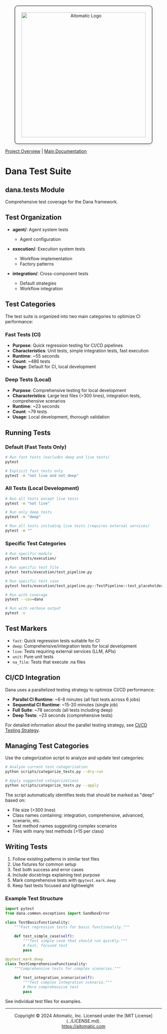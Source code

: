 <!-- markdownlint-disable MD041 -->
<!-- markdownlint-disable MD033 -->
<p align="center">
  <img src="https://cdn.prod.website-files.com/62a10970901ba826988ed5aa/62d942adcae82825089dabdb_aitomatic-logo-black.png" alt="Aitomatic Logo" width="400" style="border: 2px solid #666; border-radius: 10px; padding: 20px; box-shadow: 0 4px 8px rgba(0,0,0,0.1);"/>
</p>

[Project Overview](../README.md) | [Main Documentation](../docs/README.md)

# Dana Test Suite

## dana.tests Module

Comprehensive test coverage for the Dana framework.

## Test Organization

- **agent/**: Agent system tests
  - Agent configuration

- **execution/**: Execution system tests
  - Workflow implementation
  - Factory patterns

- **integration/**: Cross-component tests
  - Default strategies
  - Workflow integration

## Test Categories

The test suite is organized into two main categories to optimize CI performance:

### Fast Tests (CI)
- **Purpose**: Quick regression testing for CI/CD pipelines
- **Characteristics**: Unit tests, simple integration tests, fast execution
- **Runtime**: ~55 seconds
- **Count**: ~486 tests
- **Usage**: Default for CI, local development

### Deep Tests (Local)
- **Purpose**: Comprehensive testing for local development
- **Characteristics**: Large test files (>300 lines), integration tests, comprehensive scenarios
- **Runtime**: ~23 seconds
- **Count**: ~79 tests
- **Usage**: Local development, thorough validation

## Running Tests

### Default (Fast Tests Only)
```bash
# Run fast tests (excludes deep and live tests)
pytest

# Explicit fast tests only
pytest -m "not live and not deep"
```

### All Tests (Local Development)
```bash
# Run all tests except live tests
pytest -m "not live"

# Run only deep tests
pytest -m "deep"

# Run all tests including live tests (requires external services)
pytest -m ""
```

### Specific Test Categories
```bash
# Run specific module
pytest tests/execution/

# Run specific test file
pytest tests/execution/test_pipeline.py

# Run specific test case
pytest tests/execution/test_pipeline.py::TestPipeline::test_placeholder

# Run with coverage
pytest --cov=dana

# Run with verbose output
pytest -v
```

## Test Markers

- `fast`: Quick regression tests suitable for CI
- `deep`: Comprehensive/integration tests for local development
- `live`: Tests requiring external services (LLM, APIs)
- `unit`: Pure unit tests
- `na_file`: Tests that execute .na files

## CI/CD Integration

Dana uses a parallelized testing strategy to optimize CI/CD performance:
- **Parallel CI Runtime**: ~6-8 minutes (all fast tests across 6 jobs)
- **Sequential CI Runtime**: ~15-20 minutes (single job)
- **Full Suite**: ~78 seconds (all tests including deep)
- **Deep Tests**: ~23 seconds (comprehensive tests)

For detailed information about the parallel testing strategy, see [CI/CD Testing Strategy](../docs/for-contributors/development/ci-cd-testing.md).

## Managing Test Categories

Use the categorization script to analyze and update test categories:

```bash
# Analyze current test categorization
python scripts/categorize_tests.py --dry-run

# Apply suggested categorizations
python scripts/categorize_tests.py --apply
```

The script automatically identifies tests that should be marked as "deep" based on:
- File size (>300 lines)
- Class names containing: integration, comprehensive, advanced, scenario, etc.
- Test method names suggesting complex scenarios
- Files with many test methods (>15 per class)

## Writing Tests

1. Follow existing patterns in similar test files
2. Use fixtures for common setup
3. Test both success and error cases
4. Include docstrings explaining test purpose
5. Mark comprehensive tests with `@pytest.mark.deep`
6. Keep fast tests focused and lightweight

### Example Test Structure

```python
import pytest
from dana.common.exceptions import SandboxError

class TestBasicFunctionality:
    """Fast regression tests for basic functionality."""
    
    def test_simple_case(self):
        """Test simple case that should run quickly."""
        # Fast, focused test
        pass

@pytest.mark.deep
class TestComprehensiveFunctionality:
    """Comprehensive tests for complex scenarios."""
    
    def test_integration_scenario(self):
        """Test complex integration scenario."""
        # More comprehensive test
        pass
```

See individual test files for examples.

---
<p align="center">
Copyright © 2024 Aitomatic, Inc. Licensed under the [MIT License](../LICENSE.md).
<br/>
<a href="https://aitomatic.com">https://aitomatic.com</a>
</p>

